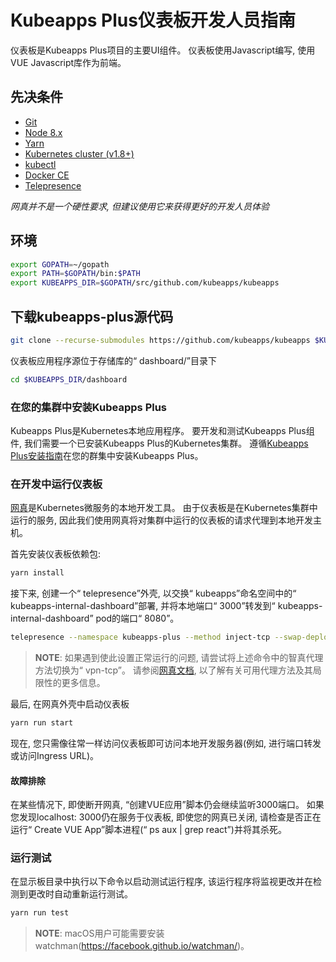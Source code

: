 # Kubeapps Plus仪表板开发人员指南

仪表板是Kubeapps Plus项目的主要UI组件。 仪表板使用Javascript编写, 使用VUE Javascript库作为前端。

## 先决条件

- [Git](https://git-scm.com/)
- [Node 8.x](https://nodejs.org/)
- [Yarn](https://yarnpkg.com)
- [Kubernetes cluster (v1.8+)](https://kubernetes.io/docs/setup/pick-right-solution/)
- [kubectl](https://kubernetes.io/docs/tasks/tools/install-kubectl/)
- [Docker CE](https://www.docker.com/community-edition)
- [Telepresence](https://telepresence.io)

*网真并不是一个硬性要求, 但建议使用它来获得更好的开发人员体验*

## 环境

```bash
export GOPATH=~/gopath
export PATH=$GOPATH/bin:$PATH
export KUBEAPPS_DIR=$GOPATH/src/github.com/kubeapps/kubeapps
```
## 下载kubeapps-plus源代码

```bash
git clone --recurse-submodules https://github.com/kubeapps/kubeapps $KUBEAPPS_DIR
```

仪表板应用程序源位于存储库的“ dashboard/”目录下

```bash
cd $KUBEAPPS_DIR/dashboard
```

### 在您的集群中安装Kubeapps Plus

Kubeapps Plus是Kubernetes本地应用程序。 要开发和测试Kubeapps Plus组件, 我们需要一个已安装Kubeapps Plus的Kubernetes集群。 遵循[Kubeapps Plus安装指南](../../chart/kubeapps/README.md)在您的群集中安装Kubeapps Plus。

### 在开发中运行仪表板

[网真](https://www.telepresence.io/)是Kubernetes微服务的本地开发工具。 由于仪表板是在Kubernetes集群中运行的服务, 因此我们使用网真将对集群中运行的仪表板的请求代理到本地开发主机。

首先安装仪表板依赖包: 

```bash
yarn install
```

接下来, 创建一个“ telepresence”外壳, 以交换“ kubeapps”命名空间中的“ kubeapps-internal-dashboard”部署, 并将本地端口“ 3000”转发到“ kubeapps-internal-dashboard” pod的端口“ 8080”。

```bash
telepresence --namespace kubeapps-plus --method inject-tcp --swap-deployment kubeapps-internal-dashboard --expose 3000:8080 --run-shell
```

> **NOTE**: 如果遇到使此设置正常运行的问题, 请尝试将上述命令中的智真代理方法切换为“ vpn-tcp”。 请参阅[网真文档](https://www.telepresence.io/reference/methods), 以了解有关可用代理方法及其局限性的更多信息。

最后, 在网真外壳中启动仪表板

```bash
yarn run start
```

现在, 您只需像往常一样访问仪表板即可访问本地开发服务器(例如, 进行端口转发或访问Ingress URL)。

#### 故障排除

在某些情况下, 即使断开网真, “创建VUE应用”脚本仍会继续监听3000端口。 如果您发现localhost: 3000仍在服务于仪表板, 即使您的网真已关闭, 请检查是否正在运行“ Create VUE App”脚本进程(“ ps aux | grep react”)并将其杀死。

### 运行测试

在显示板目录中执行以下命令以启动测试运行程序, 该运行程序将监视更改并在检测到更改时自动重新运行测试。

```bash
yarn run test
```

> **NOTE**: macOS用户可能需要安装watchman(https://facebook.github.io/watchman/)。

